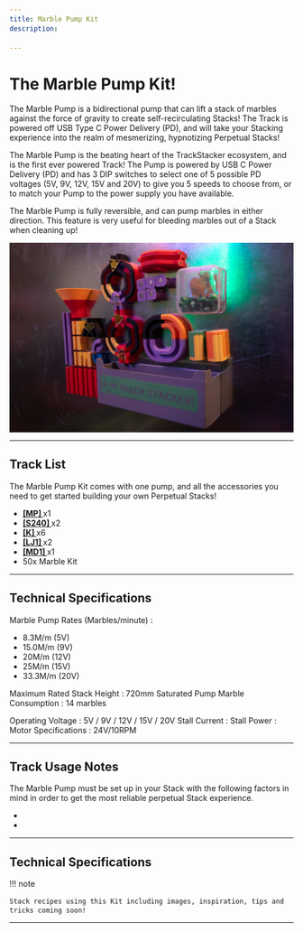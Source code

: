 ```yaml
---
title: Marble Pump Kit
description: 

---
```

# **The Marble Pump Kit!** 

The Marble Pump is a bidirectional pump that can lift a stack of marbles against the force of gravity to create self-recirculating Stacks! The Track is powered off USB Type C Power Delivery (PD), and will take your Stacking experience into the realm of mesmerizing, hypnotizing Perpetual Stacks!

The Marble Pump is the beating heart of the TrackStacker ecosystem, and is the first ever powered Track! The Pump is powered by USB C Power Delivery (PD) and has 3 DIP switches to select one of 5 possible PD voltages (5V, 9V, 12V, 15V and 20V) to give you 5 speeds to choose from, or to match your Pump to the power supply you have available.

The Marble Pump is fully reversible, and can pump marbles in either direction. This feature is very useful for bleeding marbles out of a Stack when cleaning up!

<img src="/img/TRACKS/stx-starterkit2.jpg" style="display: block; margin: auto;">

---

## **Track List**

The Marble Pump Kit comes with one pump, and all the accessories you need to get started building your own Perpetual Stacks!

- **[[MP] ](/tracks/straight)** x1
- **[[S240] ](/tracks/straight)** x2    
- **[[K] ](/tracks/straight)** x6    
- **[[LJ1] ](/tracks/LJ)** x2    
- **[[MD1] ](/tracks/MD)** x1
- 50x Marble Kit

---

## **Technical Specifications**

Marble Pump Rates (Marbles/minute) : 	
- 8.3M/m (5V) 
- 15.0M/m (9V)  
- 20M/m (12V) 
- 25M/m (15V)
- 33.3M/m (20V)

Maximum Rated Stack Height : 720mm
Saturated Pump Marble Consumption : 14 marbles

Operating Voltage : 5V / 9V / 12V / 15V / 20V
Stall Current : 
Stall Power :
Motor Specifications : 24V/10RPM

---

## **Track Usage Notes**

The Marble Pump must be set up in your Stack with the following factors in mind in order to get the most reliable perpetual Stack experience.

- 
-

---

## **Technical Specifications**

!!! note 

	Stack recipes using this Kit including images, inspiration, tips and tricks coming soon!

---


